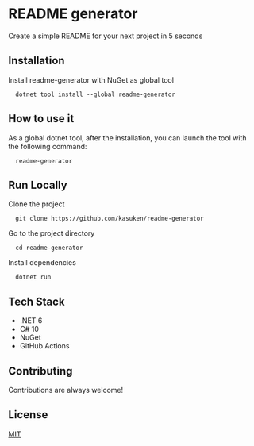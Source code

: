 
# README generator

Create a simple README for your next project in 5 seconds

## Installation

Install readme-generator with NuGet as global tool

```console
  dotnet tool install --global readme-generator
```

## How to use it

As a global dotnet tool, after the installation, you can launch the tool with the following command:

```console
  readme-generator
```

## Run Locally

Clone the project

```console
  git clone https://github.com/kasuken/readme-generator
```

Go to the project directory

```console
  cd readme-generator
```

Install dependencies

```console
  dotnet run
```

## Tech Stack

- .NET 6
- C# 10
- NuGet
- GitHub Actions


## Contributing

Contributions are always welcome!

## License

[MIT](LICENSE)

